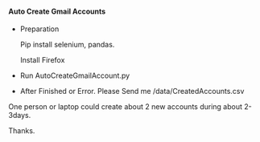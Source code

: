 #### Auto Create Gmail Accounts

* Preparation

  Pip install selenium, pandas.

  Install Firefox

* Run AutoCreateGmailAccount.py

* After Finished or Error. Please Send me /data/CreatedAccounts.csv



One person or laptop could create about 2 new accounts during about 2-3days.

Thanks.
